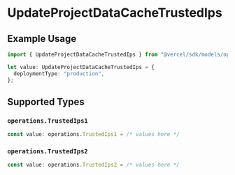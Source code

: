 # UpdateProjectDataCacheTrustedIps

## Example Usage

```typescript
import { UpdateProjectDataCacheTrustedIps } from "@vercel/sdk/models/operations/updateprojectdatacache.js";

let value: UpdateProjectDataCacheTrustedIps = {
  deploymentType: "production",
};
```

## Supported Types

### `operations.TrustedIps1`

```typescript
const value: operations.TrustedIps1 = /* values here */
```

### `operations.TrustedIps2`

```typescript
const value: operations.TrustedIps2 = /* values here */
```

